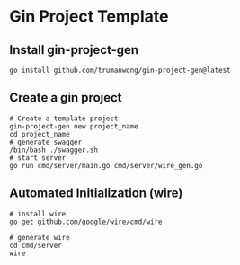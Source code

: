 # Gin Project Template

## Install gin-project-gen
```
go install github.com/trumanwong/gin-project-gen@latest
```
## Create a gin project
```
# Create a template project
gin-project-gen new project_name
cd project_name
# generate swagger
/bin/bash ./swagger.sh
# start server
go run cmd/server/main.go cmd/server/wire_gen.go
```

## Automated Initialization (wire)
```
# install wire
go get github.com/google/wire/cmd/wire

# generate wire
cd cmd/server
wire
```